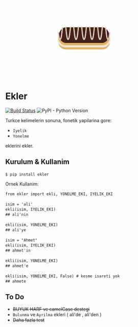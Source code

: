 <p align="center">
<img src="ekler.jpg" width="300">
</p>

# Ekler
[![Build Status](https://travis-ci.com/alioguzhan/ekler.svg?branch=master)](https://travis-ci.com/alioguzhan/ekler)
![PyPI - Python Version](https://img.shields.io/badge/pypi-v.0.3-blue.svg)


Turkce kelimelerin sonuna, fonetik yapilarina gore:

- `Iyelik` 
- `Yonelme`

eklerini ekler. 

## Kurulum & Kullanim 

    $ pip install ekler

Ornek Kullanim:

    from ekler import ekli, YONELME_EKI, IYELIK_EKI

    isim = 'ali'
    ekli(isim, IYELIK_EKI)
    ## ali'nin

    ekli(isim, YONELME_EKI)
    ## ali'ye

    isim = "Ahmet"
    ekli(isim, IYELIK_EKI)
    ## ahmet'in

    ekli(isim, YONELME_EKI)
    ## ahmet'e

    ekli(isim, YONELME_EKI, False) # kesme isareti yok
    ## ahmete



## To Do

- ~~BUYUK HARF ve camelCase destegi~~
- `Bulunma` ve `Ayrilma` ekleri ( ali'de , ali'den )
- ~~Daha fazla test~~
